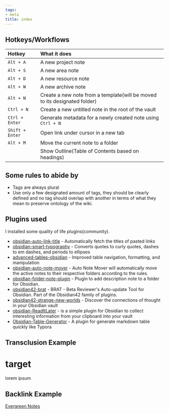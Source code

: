 ```yaml
---
tags:
- meta
title: index
---
```

   
## Hotkeys/Workflows   
   
   
| Hotkey          | What it does                                                              |   
|:--------------- |:------------------------------------------------------------------------- |   
| `Alt + A`       | A new project note                                                        |   
| `Alt + S`       | A new area note                                                           |   
| `Alt + D`       | A new resource note                                                       |   
| `Alt + W`       | A new archive note                                                        |   
| `Alt + N`       | Create a new note from a template(will be moved to its designated folder) |   
| `Ctrl + N`      | Create a new untitled note in the root of the vault                       |   
| `Ctrl + Enter`  | Generate metadata for a newly created note using `Ctrl + N`               |   
| `Shift + Enter` | Open link under cursor in a new tab                                       |   
| `Alt + M`       | Move the current note to a folder                                         |   
|                 | Show Outline(Table of Contents based on headings)                                                                          |   
   
## Some rules to abide by   
   
   
- Tags are always plural   
- Use only a  few designated amount of tags, they should be clearly defined and no tag should overlap with another in terms of what they mean to preserve ontology of the wiki.   
   
## Plugins used   
   
I installed some quality of life plugins(community).   
   
   
- [obsidian-auto-link-title](https://github.com/zolrath/obsidian-auto-link-title) -  Automatically fetch the titles of pasted links   
- [obsidian-smart-typography](https://github.com/mgmeyers/obsidian-smart-typography) -  Converts quotes to curly quotes, dashes to em dashes, and periods to ellipses   
- [advanced-tables-obsidian](https://github.com/tgrosinger/advanced-tables-obsidian) - Improved table navigation, formatting, and manipulation       
- [obsidian-auto-note-mover](https://github.com/farux/obsidian-auto-note-mover) - Auto Note Mover will automatically move the active notes to their respective folders according to the rules.                       
- [obsidian-folder-note-plugin](https://github.com/xpgo/obsidian-folder-note-plugin) - Plugin to add description note to a folder for Obsidian.                   
- [obsidian42-brat](https://github.com/TfTHacker/obsidian42-brat) - BRAT - Beta Reviewer's Auto-update Tool for Obsidian. Part of the Obsidian42 family of plugins.   
- [obsidian42-strange-new-worlds](https://github.com/TfTHacker/obsidian42-strange-new-worlds) -  Discover the connections of thought in your Obsidian vault   
- [obsidian-ReadItLater](https://github.com/DominikPieper/obsidian-ReadItLater) - is a simple plugin for Obsidian to collect interesting information from your clipboard into your vault          
- [Obsidian-Table-Generator](https://github.com/quorafind/obsidian-table-generator) - A plugin for generate markdown table quickly like Typora                                                                                                                                                                                         
   
## Transclusion Example   
   
# target   
   
lorem ipsum
   
   
## Backlink Example   
   
[Evergreen Notes](./archive/Evergreen%20Notes.md)